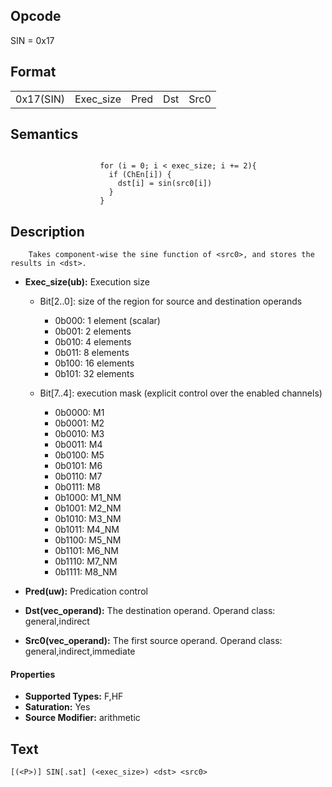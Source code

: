 <!---======================= begin_copyright_notice ============================

Copyright (C) 2020-2022 Intel Corporation

SPDX-License-Identifier: MIT

============================= end_copyright_notice ==========================-->

## Opcode

  SIN = 0x17

## Format

| | | | | |
| --- | --- | --- | --- | --- |
| 0x17(SIN) | Exec_size | Pred | Dst | Src0 |


## Semantics


```

                    for (i = 0; i < exec_size; i += 2){
                      if (ChEn[i]) {
                        dst[i] = sin(src0[i])
                      }
                    }
```

## Description





```
    Takes component-wise the sine function of <src0>, and stores the results in <dst>.
```


- **Exec_size(ub):** Execution size

  - Bit[2..0]: size of the region for source and destination operands

    - 0b000:  1 element (scalar)
    - 0b001:  2 elements
    - 0b010:  4 elements
    - 0b011:  8 elements
    - 0b100:  16 elements
    - 0b101:  32 elements
  - Bit[7..4]: execution mask (explicit control over the enabled channels)

    - 0b0000:  M1
    - 0b0001:  M2
    - 0b0010:  M3
    - 0b0011:  M4
    - 0b0100:  M5
    - 0b0101:  M6
    - 0b0110:  M7
    - 0b0111:  M8
    - 0b1000:  M1_NM
    - 0b1001:  M2_NM
    - 0b1010:  M3_NM
    - 0b1011:  M4_NM
    - 0b1100:  M5_NM
    - 0b1101:  M6_NM
    - 0b1110:  M7_NM
    - 0b1111:  M8_NM

- **Pred(uw):** Predication control


- **Dst(vec_operand):** The destination operand. Operand class: general,indirect


- **Src0(vec_operand):** The first source operand. Operand class: general,indirect,immediate


#### Properties
- **Supported Types:** F,HF
- **Saturation:** Yes
- **Source Modifier:** arithmetic




## Text
```
[(<P>)] SIN[.sat] (<exec_size>) <dst> <src0>
```


